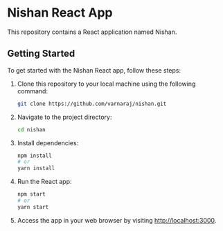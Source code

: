 # Nishan React App

This repository contains a React application named Nishan.

## Getting Started

To get started with the Nishan React app, follow these steps:

1. Clone this repository to your local machine using the following command:

    ```bash
    git clone https://github.com/varnaraj/nishan.git
    ```

2. Navigate to the project directory:

    ```bash
    cd nishan
    ```

3. Install dependencies:

    ```bash
    npm install
    # or
    yarn install
    ```

4. Run the React app:

    ```bash
    npm start
    # or
    yarn start
    ```

5. Access the app in your web browser by visiting [http://localhost:3000](http://localhost:3000).
